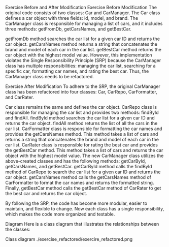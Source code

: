 Exercise Before and After Modification
Exercise Before Modification
The original code consists of two classes: Car and CarManager. The Car class defines a car object with three fields: id, model, and brand. The CarManager class is responsible for managing a list of cars, and it includes three methods: getFromDb, getCarsNames, and getBestCar.

getFromDb method searches the car list for a given car ID and returns the car object.
getCarsNames method returns a string that concatenates the brand and model of each car in the car list.
getBestCar method returns the car object with the highest model value.
However, this implementation violates the Single Responsibility Principle (SRP) because the CarManager class has multiple responsibilities: managing the car list, searching for a specific car, formatting car names, and rating the best car. Thus, the CarManager class needs to be refactored.

Exercise After Modification
To adhere to the SRP, the original CarManager class has been refactored into four classes: Car, CarRepo, CarFormatter, and CarRater.

Car class remains the same and defines the car object.
CarRepo class is responsible for managing the car list and provides two methods: findById and findAll. findById method searches the car list for a given car ID and returns the car object. findAll method returns the list of all the cars in the car list.
CarFormatter class is responsible for formatting the car names and provides the getCarsNames method. This method takes a list of cars and returns a string that concatenates the brand and model of each car in the car list.
CarRater class is responsible for rating the best car and provides the getBestCar method. This method takes a list of cars and returns the car object with the highest model value.
The new CarManager class utilizes the above-created classes and has the following methods: getCarById, getCarsNames, and getBestCar. getCarById method calls the findById method of CarRepo to search the car list for a given car ID and returns the car object. getCarsNames method calls the getCarsNames method of CarFormatter to format the car names and returns the formatted string. Finally, getBestCar method calls the getBestCar method of CarRater to get the best car and returns the car object.

By following the SRP, the code has become more modular, easier to maintain, and flexible to change. Now each class has a single responsibility, which makes the code more organized and testable.

Diagram
Here is a class diagram that illustrates the relationships between the classes:

Class diagram
./exercise_refactored/exercire_refactored.png